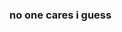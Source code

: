 ### no one cares i guess

<!--
**ExperioMC/ExperioMC** is a ✨ _special_ ✨ repository because its `README.md` (this file) appears on your GitHub profile.

Here are some ideas to get you started:

- 🔭 I’m currently working on ... nothing lol
- 🌱 I’m currently learning ... myself
- 👯 I’m looking to collaborate on ... what
- 🤔 I’m looking for help with ... fixing my life XD
- 💬 Ask me about ... how to waste time
- 📫 How to reach me: ... i dnt use "me"
- 😄 Pronouns: ... ?!?
- ⚡ Fun fact: ... fun facts are not fun
-->
